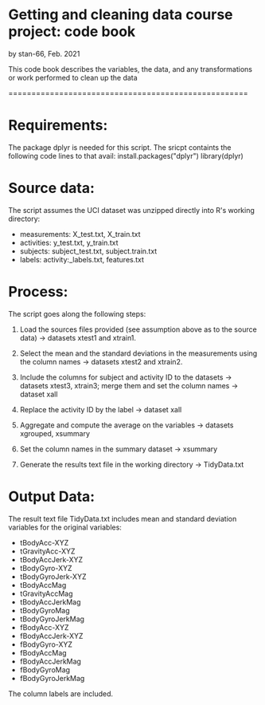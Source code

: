 Getting and cleaning data course project: code book
===================================================

by stan-66, Feb. 2021


This code book describes the variables, the data, and any transformations or work performed to clean up the data

====================================================

Requirements:
=============
The package dplyr is needed for this script. The sricpt containts the following code lines to that avail:
install.packages("dplyr")
library(dplyr)

Source data:
============
The script assumes the UCI dataset was unzipped directly into R's working directory:
- measurements: X_test.txt, X_train.txt
- activities: y_test.txt, y_train.txt
- subjects: subject_test.txt, subject.train.txt
- labels: activity:_labels.txt, features.txt

Process:
========
The script goes along the following steps:
1. Load the sources files provided (see assumption above as to the source data) -> datasets xtest1 and xtrain1.

2. Select the mean and the standard deviations in the measurements using the column names -> datasets xtest2 and xtrain2.

3. Include the columns for subject and activity ID to the datasets -> datasets xtest3, xtrain3; merge them and set the column names -> dataset xall

4. Replace the activity ID by the label -> dataset xall

5. Aggregate and compute the average on the variables -> datasets xgrouped, xsummary

6. Set the column names in the summary dataset -> xsummary

7. Generate the results text file in the working directory -> TidyData.txt


Output Data:
============
The result text file TidyData.txt includes mean and standard deviation variables for the original variables:
- tBodyAcc-XYZ
- tGravityAcc-XYZ
- tBodyAccJerk-XYZ
- tBodyGyro-XYZ
- tBodyGyroJerk-XYZ
- tBodyAccMag
- tGravityAccMag
- tBodyAccJerkMag
- tBodyGyroMag
- tBodyGyroJerkMag
- fBodyAcc-XYZ
- fBodyAccJerk-XYZ
- fBodyGyro-XYZ
- fBodyAccMag
- fBodyAccJerkMag
- fBodyGyroMag
- fBodyGyroJerkMag

The column labels are included.
